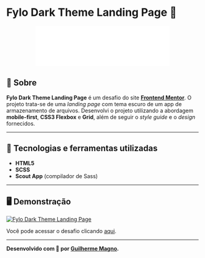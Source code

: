# Fylo Dark Theme Landing Page 📁
<p align="center">
<img src="img/logo.svg" alt="Fylo logo" title="Fylo logo">
</p>

## 📖 Sobre   
**Fylo Dark Theme Landing Page** é um desafio do site **[Frontend Mentor](https://www.frontendmentor.io)**. O projeto trata-se de uma _landing page_ com tema escuro de um app de armazenamento de arquivos. Desenvolvi o projeto utilizando a abordagem **mobile-first**, **CSS3 Flexbox** e **Grid**, além de seguir o _style guide_ e o _design_ fornecidos.

---

## 🚀 Tecnologias e ferramentas utilizadas
- **HTML5**
- **SCSS**
- **Scout App** (compilador de Sass)

---

## 🖥️ Demonstração
[![Fylo Dark Theme Landing Page](https://i.imgur.com/ZsoqjJg.png "Clique para acessar o desafio")](https://devmagno.github.io/coding-challenges/challenges/Fylo/index.html "Clique para acessar o desafio")   

Você pode acessar o desafio clicando [aqui](https://devmagno.github.io/coding-challenges/challenges/Fylo/index.html).

---

**Desenvolvido com 🖤 por [Guilherme Magno](https://github.com/devmagno/).**